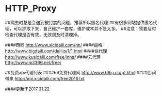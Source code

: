 # HTTP_Proxy

##爬虫时总是会遇到被封禁的问题，推荐所以匿名代理
##有很多网站提供匿名代理，可以抓取下来，自己维护一套库，维护成本并不是太多。
##注意：需要及时检查代理是否有效，无效则及时清理掉。

####西祠
http://www.xicidaili.com/nn/
####逼格
http://www.bigdaili.com/dailiip/1/1.html
####快代理
http://www.kuaidaili.com/free/inha/
####云代理
http://www.ip3366.net/free/


##免费api代理列表
####66免费代理网
http://www.66ip.cn/pt.html
####西祠带来
http://api.xicidaili.com/free2016.txt

####更新于2017.01.22
